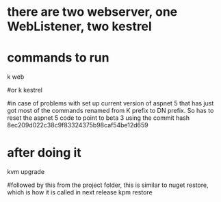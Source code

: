 
# there are two webserver, one WebListener, two kestrel
# commands to run
k web 

#or
k kestrel

#in case of problems with set up
current version of aspnet 5 that has just got most of the commands renamed from K prefix to DN prefix.
So has to reset the aspnet 5 code to point to beta 3 using the commit hash 8ec209d022c38c9f83324375b98caf54be12d659

# after doing it
kvm upgrade 

#followed by this from the project folder, this is similar to nuget restore, which is how it is called in next release
kpm restore